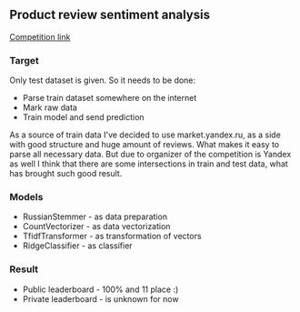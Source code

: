 ## Product review sentiment analysis

[Competition link](https://www.kaggle.com/c/product-reviews-sentiment-analysis/leaderboard)

### Target
Only test dataset is given. 
So it needs to be done:
 * Parse train dataset somewhere on the internet
 * Mark raw data
 * Train model and send prediction
 
As a source of train data I've decided to use market.yandex.ru, as a side with good structure and huge amount of reviews. 
What makes it easy to parse all necessary data. But due to organizer of the competition is Yandex as well I think that there are some 
intersections in train and test data, what has brought such good result.
 
### Models
 * RussianStemmer   - as data preparation
 * CountVectorizer  - as data vectorization
 * TfidfTransformer - as transformation of vectors
 * RidgeClassifier  - as classifier
  
### Result
 * Public leaderboard  - 100% and 11 place :)
 * Private leaderboard - is unknown for now
